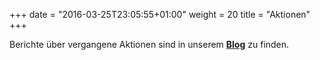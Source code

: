 +++
date = "2016-03-25T23:05:55+01:00"
weight = 20
title = "Aktionen"
+++

Berichte über vergangene Aktionen sind in unserem [**Blog**](/blog) zu finden.


